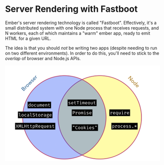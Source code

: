 # Server Rendering with Fastboot

Ember's server rendering technology is called "Fastboot". Effectively, it's a small distributed system with one Node process that receives requests, and N workers, each of which maintains a "warm" ember app, ready to emit HTML for a given URL.

The idea is that you should _not_ be writing two apps (despite needing to run on two different environments). In order to do this, you'll need to stick to the _overlap_ of browser and Node.js APIs.

![](./img/20-server-rendering/js-envs.png)
